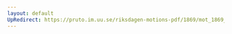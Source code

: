 ```yaml
---
layout: default
UpRedirect: https://pruto.im.uu.se/riksdagen-motions-pdf/1869/mot_1869__ak__126/mot_1869__ak__126-001.pdf
---
```


